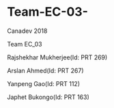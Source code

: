 # Team-EC-03-
Canadev 2018 

Team EC_03

Rajshekhar Mukherjee(Id: PRT 269)

Arslan Ahmed(Id: PRT 267)

Yanpeng Gao(Id: PRT 112)

Japhet Bukongo(Id: PRT 163)
